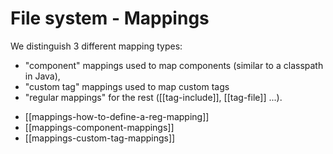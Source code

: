 <!--
{
  "title": "File system - Mappings",
  "id": "cookbook-filesystem-mapping",
  "categories": [
    "files"
  ],
  "description": "Overview of different mapping types in the file system.",
  "keywords": [
    "Mapping",
    "Component mapping",
    "Custom tag mapping",
    "Regular mapping",
    "File system"
  ]
}
-->

# File system - Mappings

We distinguish 3 different mapping types:

- "component" mappings used to map components (similar to a classpath in Java),
- "custom tag" mappings used to map custom tags
- "regular mappings" for the rest ([[tag-include]], [[tag-file]] ...).

* [[mappings-how-to-define-a-reg-mapping]]
* [[mappings-component-mappings]]
* [[mappings-custom-tag-mappings]]
